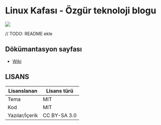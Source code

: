 # Linux Kafası - Özgür teknoloji blogu

[![](https://badges.gitter.im/Join%20Chat.svg)](https://gitter.im/linuxkafasi)

// TODO: README ekle

## Dökümantasyon sayfası

* [Wiki](https://github.com/linuxkafasi/linuxkafasi.org/wiki)

## LISANS

| Lisanslanan    | Lisans türü  |
| -------------- | ------------ |
| Tema           | MIT          |
| Kod            | MIT          |
| Yazılar/İçerik | CC BY-SA 3.0 |

